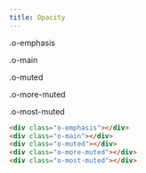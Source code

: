 ```yaml
---
title: Opacity
---
```



<div class="background-example">
  <div>
    <div class="bc-primary o-emphasis"></div>
    <p class="p6">.o-emphasis</p>
  </div>
  <div>
    <div class="bc-primary o-main"></div>
    <p class="p6">.o-main</p>
  </div>
  <div>
    <div class="bc-primary o-muted"></div>
    <p class="p6">.o-muted</p>
  </div>
  <div>
    <div class="bc-primary o-more-muted"></div>
    <p class="p6">.o-more-muted</p>
  </div>
  <div>
    <div class="bc-primary o-most-muted"></div>
    <p class="p6">.o-most-muted</p>
  </div>
</div>

``` html
<div class="o-emphasis"></div>
<div class="o-main"></div>
<div class="o-muted"></div>
<div class="o-more-muted"></div>
<div class="o-most-muted"></div>
```